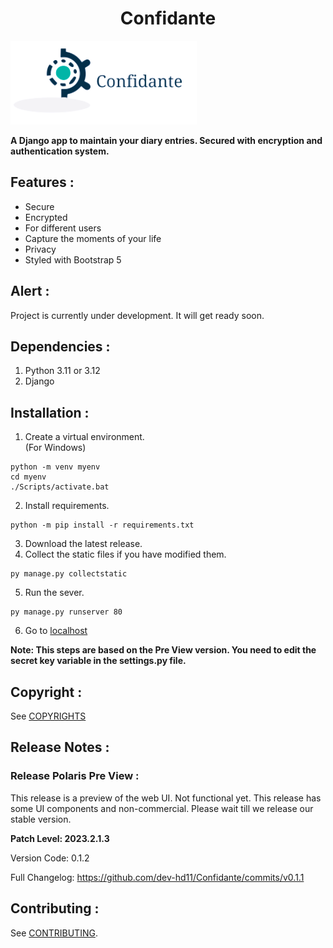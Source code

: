 <div align = "center">
<h1> Confidante </h1>
</div>

![Logo](./static/images/logo1.png)

**A Django app to maintain your diary entries. Secured with encryption and authentication system.**

## Features :
- Secure
- Encrypted
- For different users
- Capture the moments of your life
- Privacy
- Styled with Bootstrap 5

## Alert :
Project is currently under development. It will get ready soon.

## Dependencies :
1. Python 3.11 or 3.12
2. Django

## Installation :
1. Create a virtual environment.<br>(For Windows)
```shell
python -m venv myenv
cd myenv
./Scripts/activate.bat
``` 

2. Install requirements.<br>
```shell
python -m pip install -r requirements.txt

```

3. Download the latest release.
4. Collect the static files if you have modified them.
```shell
py manage.py collectstatic
```
5. Run the sever.
```shell
py manage.py runserver 80
```
6. Go to [localhost](127.0.0.1:80)

**Note: This steps are based on the Pre View version. You need to edit the secret key variable in the settings.py file.**

## Copyright :
See [COPYRIGHTS](./COPYRIGHTS.md)

## Release Notes :

### Release Polaris Pre View :
This release is a preview of the web UI. Not functional yet. This release has some UI components and non-commercial. Please wait till we release our stable version.

**Patch Level: 2023.2.1.3**

Version Code: 0.1.2

Full Changelog: https://github.com/dev-hd11/Confidante/commits/v0.1.1

## Contributing :
See [CONTRIBUTING](./CONTRIBUTING.md).
